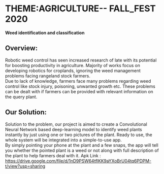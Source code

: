 # THEME:AGRICULTURE-- FALL_FEST 2020
**Weed identification and classification**

## Overview:
Robotic weed control has seen increased research of late with its potential for boosting
productivity in agriculture. Majority of works focus on developing robotics for croplands,
ignoring the weed management problems facing rangeland stock farmers.<br>
Due to lack of knowledge, farmers face many problems regarding weed control like stock
injury, poisoning, unwanted growth etc. These problems can be dealt with if farmers can be
provided with relevant information on the query plant.

## Our Solution:
Solution to the problem, our project is aimed to create a Convolutional Neural Network
based deep-learning model to identify weed plants instantly by just using one or two
pictures of the plant. Ready to use, the whole system will be integrated into a simple-to-use
app.<br>
By simply pointing your phone at the plant and a few snaps, the app will tell you whether the
pointed plant is a weed or not along with full description of the plant to help farmers deal
with it.
Apk Link : https://drive.google.com/file/d/1nD9PSW64tflKK9aYXoBrU04tq6PDPM-t/view?usp=sharing

